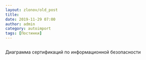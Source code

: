```yaml
---
layout: zlonov/old_post
title: 
date: 2019-11-29 07:00
author: admin
category: autoimport
tags: [Постинки]
---
```

<!-- wp:image {"align":"center","id":73565} -->
<div class="wp-block-image"><figure class="aligncenter"><img src="/assets/uploads/iYmQum-scaled.png" alt="" class="wp-image-73565"/></figure></div>
<!-- /wp:image -->


Диаграмма сертификаций по информационной безопасности

